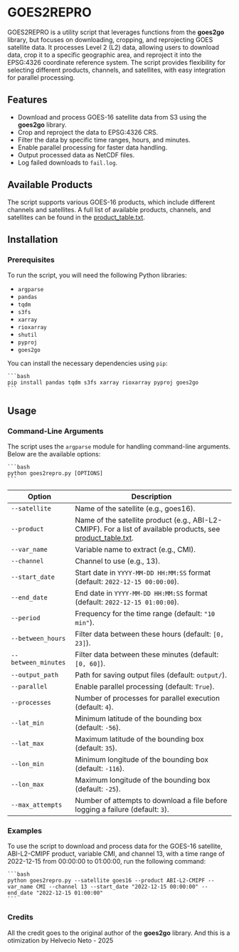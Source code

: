# GOES2REPRO

GOES2REPRO is a utility script that leverages functions from the **goes2go** library, but focuses on downloading, cropping, and reprojecting GOES satellite data. It processes Level 2 (L2) data, allowing users to download data, crop it to a specific geographic area, and reproject it into the EPSG:4326 coordinate reference system. The script provides flexibility for selecting different products, channels, and satellites, with easy integration for parallel processing.

## Features

- Download and process GOES-16 satellite data from S3 using the **goes2go** library.
- Crop and reproject the data to EPSG:4326 CRS.
- Filter the data by specific time ranges, hours, and minutes.
- Enable parallel processing for faster data handling.
- Output processed data as NetCDF files.
- Log failed downloads to `fail.log`.

## Available Products

The script supports various GOES-16 products, which include different channels and satellites. A full list of available products, channels, and satellites can be found in the [product_table.txt](https://github.com/blaylockbk/goes2go/blob/main/goes2go/product_table.txt).

## Installation

### Prerequisites

To run the script, you will need the following Python libraries:

- `argparse`
- `pandas`
- `tqdm`
- `s3fs`
- `xarray`
- `rioxarray`
- `shutil`
- `pyproj`
- `goes2go`

You can install the necessary dependencies using `pip`:

    ```bash
    pip install pandas tqdm s3fs xarray rioxarray pyproj goes2go
    ```

## Usage

### Command-Line Arguments

The script uses the `argparse` module for handling command-line arguments. Below are the available options:

    ```bash
    python goes2repro.py [OPTIONS]
    ```

| Option               | Description                                                                 |
|----------------------|-----------------------------------------------------------------------------|
| `--satellite`         | Name of the satellite (e.g., goes16).                                      |
| `--product`           | Name of the satellite product (e.g., ABI-L2-CMIPF). For a list of available products, see [product_table.txt](https://github.com/blaylockbk/goes2go/blob/main/goes2go/product_table.txt). |
| `--var_name`          | Variable name to extract (e.g., CMI).                                       |
| `--channel`           | Channel to use (e.g., 13).                                                   |
| `--start_date`        | Start date in `YYYY-MM-DD HH:MM:SS` format (default: `2022-12-15 00:00:00`).|
| `--end_date`          | End date in `YYYY-MM-DD HH:MM:SS` format (default: `2022-12-15 01:00:00`).  |
| `--period`            | Frequency for the time range (default: `"10 min"`).                         |
| `--between_hours`     | Filter data between these hours (default: `[0, 23]`).                       |
| `--between_minutes`   | Filter data between these minutes (default: `[0, 60]`).                    |
| `--output_path`       | Path for saving output files (default: `output/`).                           |
| `--parallel`          | Enable parallel processing (default: `True`).                               |
| `--processes`         | Number of processes for parallel execution (default: `4`).                  |
| `--lat_min`           | Minimum latitude of the bounding box (default: `-56`).                      |
| `--lat_max`           | Maximum latitude of the bounding box (default: `35`).                       |
| `--lon_min`           | Minimum longitude of the bounding box (default: `-116`).                    |
| `--lon_max`           | Maximum longitude of the bounding box (default: `-25`).                     |
| `--max_attempts`      | Number of attempts to download a file before logging a failure (default: `3`).|

### Examples
To use the script to download and process data for the GOES-16 satellite, ABI-L2-CMIPF product, variable CMI, and channel 13, with a time range of 2022-12-15 from 00:00:00 to 01:00:00, run the following command:
    
    ```bash
    python goes2repro.py --satellite goes16 --product ABI-L2-CMIPF --var_name CMI --channel 13 --start_date "2022-12-15 00:00:00" --end_date "2022-12-15 01:00:00"
    ```

### Credits
All the credit goes to the original author of the **goes2go** library.
And this is a otimization by Helvecio Neto - 2025
